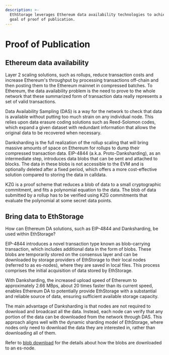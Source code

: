 ```yaml
---
description: >-
  EthStorage leverages Ethereum data availability technologies to achieve the
  goal of proof of publication.
---
```


# Proof of Publication

## Ethereum data availability

Layer 2 scaling solutions, such as rollups, reduce transaction costs and increase Ethereum's throughput by processing transactions off-chain and then posting them to the Ethereum mainnet in compressed batches. To Ethereum, the data availability problem is the need to prove to the whole network that these summarized form of transaction data really represents a set of valid transactions.

Data Availability Sampling (DAS) is a way for the network to check that data is available without putting too much strain on any individual node. This relies upon data erasure coding solutions such as Reed-Solomon codes, which expand a given dataset with redundant information that allows the original data to be recovered when necessary.

Danksharding is the full realization of the rollup scaling that will bring massive amounts of space on Ethereum for rollups to dump their compressed transaction data. EIP-4844 (a.k.a. Proto-Danksharding), as an intermediate step, introduces data blobs that can be sent and attached to blocks. The data in these blobs is not accessible to the EVM and is optionally deleted after a fixed period, which offers a more cost-effective solution compared to storing the data in calldata.

KZG is a proof scheme that reduces a blob of data to a small cryptographic commitment, and fits a polynomial equation to the data. The blob of data submitted by a rollup has to be verified using KZG commitments that evaluate the polynomial at some secret data points.

## Bring data to EthStorage

How can Ethereum DA solutions, such as EIP-4844 and Danksharding, be used within EthStorage?

EIP-4844 introduces a novel transaction type known as blob-carrying transaction, which includes additional data in the form of blobs. These blobs are temporarily stored on the consensus layer and can be downloaded by storage providers of EthStorage to their local nodes (referred to as es-nodes), where they are saved in local files. This process comprises the initial acquisition of data stored by EthStorage.

With Danksharding, the increased upload speed of Ethereum to approximately 2.66 MBps, about 20 times faster than its current speed, enables Ethereum DA to potentially provide EthStorage with a substantial and reliable source of data, ensuring sufficient available storage capacity.

The main advantage of Danksharding is that nodes are not required to download and broadcast all the data. Instead, each node can verify that any portion of the data can be downloaded from the network through DAS. This approach aligns well with the dynamic sharding model of EthStorage, where nodes only need to download the data they are interested in, rather than downloading all of them.

Refer to [blob download](../../ethstorage-node/blob-download.md) for the details about how the blobs are downloaded to an es-node.
